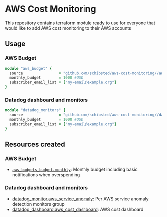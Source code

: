 # AWS Cost Monitoring

This repository contains terraform module ready to use for everyone that would like to add AWS cost monitoring to their AWS accounts

## Usage

### AWS Budget

```ruby
module "aws_budget" {
  source                = "github.com/schibsted/aws-cost-monitoring//aws-budget"
  monthly_budget        = 1000 #USD
  subscriber_email_list = ["my-email@example.org"]
}
```

### Datadog dashboard and monitors

```ruby
module "datadog_monitors" {
  source                = "github.com/schibsted/aws-cost-monitoring//datadog-budget"
  monthly_budget        = 1000 #USD
  subscriber_email_list = ["my-email@example.org"]
}
```

## Resources created

### AWS Budget
- [`aws_budgets_budget.monthly`](https://www.terraform.io/docs/providers/aws/r/budgets_budget.html): Monthly budget including basic notifications when overspending

### Datadog dashboard and monitors
- [datadog_monitor.aws_service_anomaly](https://www.terraform.io/docs/providers/datadog/r/monitor.html): Per AWS service anomaly detection monitors group
- [datadog_dashboard.aws_cost_dashboard](https://www.terraform.io/docs/providers/datadog/r/dashboard.html): AWS cost dashboard